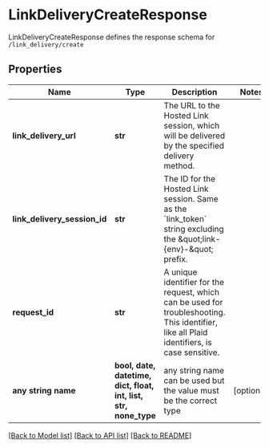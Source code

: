 # LinkDeliveryCreateResponse

LinkDeliveryCreateResponse defines the response schema for `/link_delivery/create`

## Properties
Name | Type | Description | Notes
------------ | ------------- | ------------- | -------------
**link_delivery_url** | **str** | The URL to the Hosted Link session, which will be delivered by the specified delivery method. | 
**link_delivery_session_id** | **str** | The ID for the Hosted Link session. Same as the &#x60;link_token&#x60; string excluding the \&quot;link-{env}-\&quot; prefix. | 
**request_id** | **str** | A unique identifier for the request, which can be used for troubleshooting. This identifier, like all Plaid identifiers, is case sensitive. | 
**any string name** | **bool, date, datetime, dict, float, int, list, str, none_type** | any string name can be used but the value must be the correct type | [optional]

[[Back to Model list]](../README.md#documentation-for-models) [[Back to API list]](../README.md#documentation-for-api-endpoints) [[Back to README]](../README.md)


